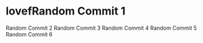 # lovefRandom Commit 1
Random Commit 2
Random Commit 3
Random Commit 4
Random Commit 5
Random Commit 6
